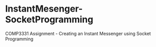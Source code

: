 # InstantMesenger-SocketProgramming
COMP3331 Assignment - Creating an Instant Messenger using Socket Programming

